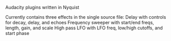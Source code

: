 Audacity plugins written in Nyquist

Currently contains three effects in the single source file:
	Delay with controls for decay, delay, and echoes
	Frequency sweeper with start/end freqs, length, gain, and scale
	High pass LFO with LFO freq, low/high cutoffs, and start phase

